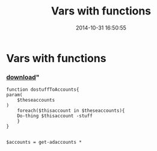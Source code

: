﻿---
pid:            5559
parent:         0
children:       
poster:         BobFrankly
title:          Vars with functions
date:           2014-10-31 16:50:55
format:         posh
---

# Vars with functions

### [download](5559.ps1)"



```posh
function dostuffToAccounts{
param(
	$theseaccounts
)
	foreach($thisaccount in $theseaccounts){
	Do-thing $thisaccount -stuff
	}
}


$accounts = get-adaccounts *
```
